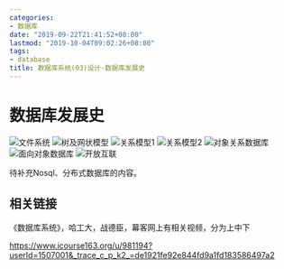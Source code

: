 ```yaml
---
categories:
- 数据库
date: "2019-09-22T21:41:52+08:00"
lastmod: "2019-10-04T09:02:26+08:00"
tags:
- database
title: 数据库系统(03)设计-数据库发展史
---
```

# 数据库发展史 #

![文件系统](/youzhilane/img/数据库系统概念-DB历史1-文件系统.jpg)
![树及网状模型](/youzhilane/img/数据库系统概念-DB历史2-树及网状模型.jpg)
![关系模型1](/youzhilane/img/数据库系统概念-DB历史3-关系模型1.jpg)
![关系模型2](/youzhilane/img/数据库系统概念-DB历史4-关系模型2.jpg)
![对象关系数据库](/youzhilane/img/数据库系统概念-DB历史5-对象关系数据库.jpg)
![面向对象数据库](/youzhilane/img/数据库系统概念-DB历史6-面向对象数据库.jpg)
![开放互联](/youzhilane/img/数据库系统概念-DB历史7-开放互联.jpg)

待补充Nosql、分布式数据库的内容。

## 相关链接 ##

《数据库系统》，哈工大，战德臣，幕客网上有相关视频，分为上中下

https://www.icourse163.org/u/981194?userId=1507001&_trace_c_p_k2_=de1921fe92e844fd9a1fd183586497a2